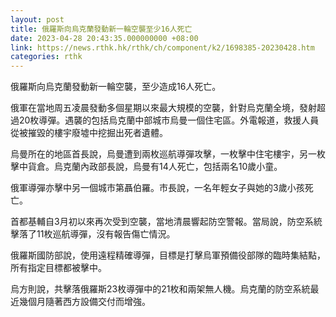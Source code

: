 ```yaml
---
layout: post
title: 俄羅斯向烏克蘭發動新一輪空襲至少16人死亡
date: 2023-04-28 20:43:35.000000000 +08:00
link: https://news.rthk.hk/rthk/ch/component/k2/1698385-20230428.htm
categories: rthk
---
```


俄羅斯向烏克蘭發動新一輪空襲，至少造成16人死亡。

俄軍在當地周五凌晨發動多個星期以來最大規模的空襲，針對烏克蘭全境，發射超過20枚導彈。遇襲的包括烏克蘭中部城市烏曼一個住宅區。外電報道，救援人員從被摧毀的樓宇廢墟中挖掘出死者遺體。

烏曼所在的地區首長說，烏曼遭到兩枚巡航導彈攻擊，一枚擊中住宅樓宇，另一枚擊中貨倉。烏克蘭內政部長說，烏曼有14人死亡，包括兩名10歲小童。

俄軍導彈亦擊中另一個城市第聶伯羅。市長說，一名年輕女子與她的3歲小孩死亡。

首都基輔自3月初以來再次受到空襲，當地清晨響起防空警報。當局說，防空系統擊落了11枚巡航導彈，沒有報告傷亡情況。

俄羅斯國防部說，使用遠程精確導彈，目標是打擊烏軍預備役部隊的臨時集結點，所有指定目標都被擊中。

烏方則說，共擊落俄羅斯23枚導彈中的21枚和兩架無人機。烏克蘭的防空系統最近幾個月隨著西方設備交付而增強。
